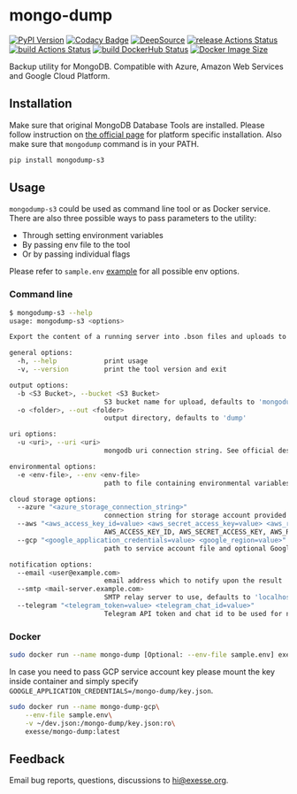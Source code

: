 # mongo-dump
[![PyPI Version](https://img.shields.io/pypi/v/mongodump-s3)](https://pypi.org/project/mongodump-s3/)
[![Codacy Badge](https://app.codacy.com/project/badge/Grade/0484d1d38b5d41318f0980126a1c45a9)](https://www.codacy.com/gh/exesse/mongodump-s3/dashboard?utm_source=github.com&amp;utm_medium=referral&amp;utm_content=exesse/mongodump-s3&amp;utm_campaign=Badge_Grade)
[![DeepSource](https://deepsource.io/gh/exesse/mongodump-s3.svg/?label=active+issues&show_trend=true)](https://deepsource.io/gh/exesse/mongodump-s3/?ref=repository-badge)
[![release Actions Status](https://github.com/exesse/mongo-dump-s3/workflows/release/badge.svg)](https://github.com/exesse/mongo-dump-s3/actions)
[![build Actions Status](https://github.com/exesse/mongo-dump-s3/workflows/build/badge.svg)](https://github.com/exesse/mongo-dump-s3/actions)
[![build DockerHub Status](https://img.shields.io/docker/build/exesse/mongodump-s3)](https://hub.docker.com/repository/docker/exesse/mongodump-s3/builds)
[![Docker Image Size](https://img.shields.io/docker/image-size/exesse/mongodump-s3)](https://hub.docker.com/repository/docker/exesse/mongodump-s3)
 
Backup utility for MongoDB. Compatible with Azure, Amazon Web Services and Google Cloud Platform.

## Installation
Make sure that original MongoDB Database Tools are installed. Please follow instruction on [the official page](https://www.mongodb.com/try/download/database-tools) for platform specific installation.
Also make sure that `mongodump` command is in your PATH.
````bash
pip install mongodump-s3
````

## Usage
`mongodump-s3` could be used as command line tool or as Docker service. There are also three possible ways to pass parameters to the utility:
-   Through setting environment variables
-   By passing env file to the tool
-   Or by passing individual flags

Please refer to `sample.env` [example](https://github.com/exesse/mongodump-s3/blob/main/sample.env) for all possible env options.

### Command line
```bash
$ mongodump-s3 --help
usage: mongodump-s3 <options>

Export the content of a running server into .bson files and uploads to provided S3 compatible storage. By default loads required settings from environment variables.

general options:
  -h, --help            print usage
  -v, --version         print the tool version and exit

output options:
  -b <S3 Bucket>, --bucket <S3 Bucket>
                        S3 bucket name for upload, defaults to 'mongodump'
  -o <folder>, --out <folder>
                        output directory, defaults to 'dump'

uri options:
  -u <uri>, --uri <uri>
                        mongodb uri connection string. See official description here https://docs.mongodb.com/manual/reference/connection-string

environmental options:
  -e <env-file>, --env <env-file>
                        path to file containing environmental variables

cloud storage options:
  --azure "<azure_storage_connection_string>"
                        connection string for storage account provided by Azure
  --aws "<aws_access_key_id=value> <aws_secret_access_key=value> <aws_region=value>"
                        AWS_ACCESS_KEY_ID, AWS_SECRET_ACCESS_KEY, AWS_REGION properties provided by Amazon Web Services IAM. AWS_REGION defaults to 'us-west-2' if not specified
  --gcp "<google_application_credentials=value> <google_region=value>"
                        path to service account file and optional Google Cloud Region. GOOGLE_REGION defaults to 'us-multiregion' if not specified

notification options:
  --email <user@example.com>
                        email address which to notify upon the result
  --smtp <mail-server.example.com>
                        SMTP relay server to use, defaults to 'localhost'
  --telegram "<telegram_token=value> <telegram_chat_id=value>"
                        Telegram API token and chat id to be used for notification. See more: https://core.telegram.org/bots/api
```

### Docker
````bash
sudo docker run --name mongo-dump [Optional: --env-file sample.env] exesse/mongo-dump:latest [Optional: startup flags]
````

In case you need to pass GCP service account key please mount the key inside container and simply specify `GOOGLE_APPLICATION_CREDENTIALS=/mongo-dump/key.json`.
```bash
sudo docker run --name mongo-dump-gcp\
    --env-file sample.env\
    -v ~/dev.json:/mongo-dump/key.json:ro\
    exesse/mongo-dump:latest 
```

## Feedback
Email bug reports, questions, discussions to [hi@exesse.org](mailto:hi@exesse.org).